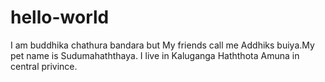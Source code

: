 # hello-world
I am buddhika chathura bandara but My friends call me Addhiks buiya.My pet name is Sudumahaththaya.
I live in Kaluganga Haththota Amuna in central privince.
